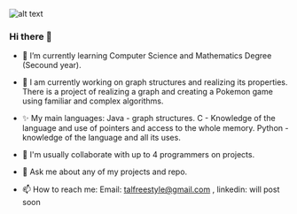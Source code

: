 ![alt text](https://directadmissiononline.com/wp-content/uploads/2018/09/computer-science-header.jpg)

### Hi there 👋

<!--
**TalSchreiber95/TalSchreiber95** is a ✨ _special_ ✨ repository because its `README.md` (this file) appears on your GitHub profile.

Here are some ideas to get you started: 
-->

- 🌱 I’m currently learning Computer Science and Mathematics Degree (Secound year).

- 🔭 I am currently working on graph structures and realizing its properties.
      There is a project of realizing a graph and creating a Pokemon game using familiar and complex algorithms.

- ✨  My main languages:
      Java - graph structures.
      C - Knowledge of the language and use of pointers and access to the whole memory.
      Python - knowledge of the language and all its uses.

- 👯 I'm usually collaborate with up to 4 programmers on projects.

- 💬 Ask me about any of my projects and repo.

- 📫 How to reach me: Email: talfreestyle@gmail.com , linkedin: will post soon
<!--
- 🤔 I’m looking for help with ...
- 😄 Pronouns: None.
- ⚡ Fun fact: ...
-->
